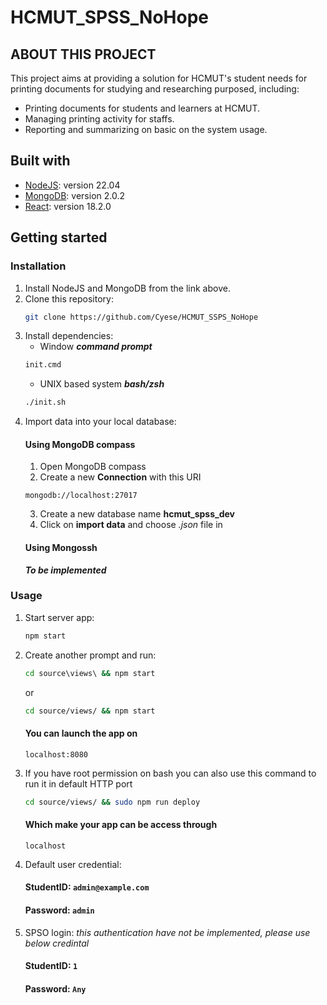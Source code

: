 # HCMUT_SPSS_NoHope

## ABOUT THIS PROJECT

This project aims at providing a solution for HCMUT's student needs for printing documents for studying and researching purposed, including:

- Printing documents for students and learners at HCMUT.
- Managing printing activity for staffs.
- Reporting and summarizing on basic on the system usage.

## Built with

- [NodeJS](https://nodejs.org/en/): version 22.04
- [MongoDB](https://www.mongodb.com/): version 2.0.2
- [React](https://react.dev/): version 18.2.0

## Getting started

### Installation

1. Install NodeJS and MongoDB from the link above.
1. Clone this repository:
   ```sh
   git clone https://github.com/Cyese/HCMUT_SSPS_NoHope
   ```
1. Install dependencies:
   - Window **_command prompt_**
   ```cmd
   init.cmd
   ```
   - UNIX based system **_bash/zsh_**
   ```bash
   ./init.sh
   ```
1. Import data into your local database:
   #### Using MongoDB compass
   1. Open MongoDB compass
   1. Create a new **Connection** with this URI
   ```link
   mongodb://localhost:27017
   ```
   3. Create a new database name **hcmut_spss_dev**
   4. Click on **import data** and choose _.json_ file in
   #### Using Mongossh
   **_To be implemented_**

### Usage

1. Start server app:
   ```sh
   npm start
   ```
2. Create another prompt and run:
   ```cmd
   cd source\views\ && npm start
   ```
   or
   ```sh
   cd source/views/ && npm start
   ```
   #### You can launch the app on
   ```url
   localhost:8080
   ```
3. If you have root permission on bash you can also use this command to run it in default HTTP port
   ```bash
   cd source/views/ && sudo npm run deploy
   ```
   #### Which make your app can be access through
   ```url
   localhost
   ```
4. Default user credential:
   #### StudentID: `admin@example.com`
   #### Password: `admin`
5. SPSO login: _this authentication have not be implemented, please use below credintal_
   #### StudentID: `1`
   #### Password: `Any`
